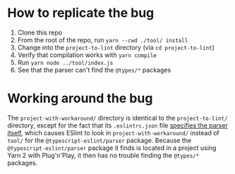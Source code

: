 # How to replicate the bug

1. Clone this repo
1. From the root of the repo, run `yarn --cwd ./tool/ install`
1. Change into the `project-to-lint` directory (via `cd project-to-lint`)
1. Verify that compilation works with `yarn compile`
1. Run `yarn node ../tool/index.js`
1. See that the parser can't find the `@types/*` packages

# Working around the bug

The `project-with-workaround/` directory is identical to the `project-to-lint/` directory, except for the fact that its `.eslintrc.json` file [specifies the parser itself](https://github.com/WesCossick/demonstrate-typescript-eslint-bug/blob/master/project-with-workaround/.eslintrc.json#L3), which causes ESlint to look in `project-with-workaround/` instead of `tool/` for the `@typescript-eslint/parser` package. Because the `@typescript-eslint/parser` package it finds is located in a project using Yarn 2 with Plug'n'Play, it then has no trouble finding the `@types/*` packages.

